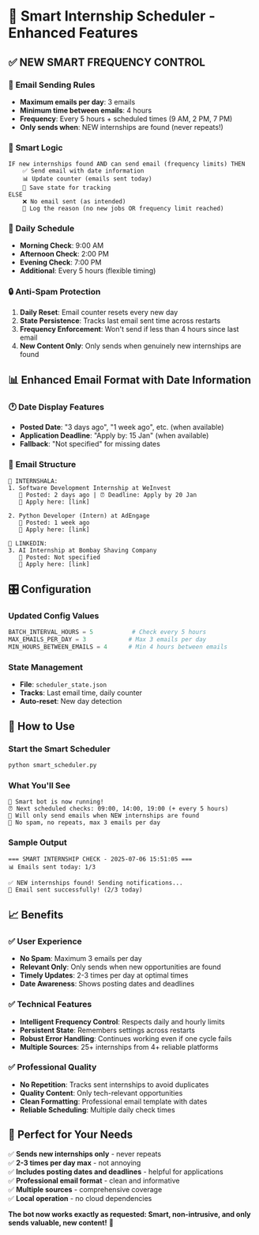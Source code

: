 # 🎯 Smart Internship Scheduler - Enhanced Features

## ✅ **NEW SMART FREQUENCY CONTROL**

### 📧 **Email Sending Rules**

- **Maximum emails per day**: 3 emails
- **Minimum time between emails**: 4 hours
- **Frequency**: Every 5 hours + scheduled times (9 AM, 2 PM, 7 PM)
- **Only sends when**: NEW internships are found (never repeats!)

### 🤖 **Smart Logic**

```
IF new internships found AND can send email (frequency limits) THEN
    ✅ Send email with date information
    📊 Update counter (emails sent today)
    💾 Save state for tracking
ELSE
    ❌ No email sent (as intended)
    📝 Log the reason (no new jobs OR frequency limit reached)
```

### 📅 **Daily Schedule**

- **Morning Check**: 9:00 AM
- **Afternoon Check**: 2:00 PM
- **Evening Check**: 7:00 PM
- **Additional**: Every 5 hours (flexible timing)

### 🔒 **Anti-Spam Protection**

1. **Daily Reset**: Email counter resets every new day
2. **State Persistence**: Tracks last email sent time across restarts
3. **Frequency Enforcement**: Won't send if less than 4 hours since last email
4. **New Content Only**: Only sends when genuinely new internships are found

## 📊 **Enhanced Email Format with Date Information**

### 🕐 **Date Display Features**

- **Posted Date**: "3 days ago", "1 week ago", etc. (when available)
- **Application Deadline**: "Apply by: 15 Jan" (when available)
- **Fallback**: "Not specified" for missing dates

### 📧 **Email Structure**

```
📍 INTERNSHALA:
1. Software Development Internship at WeInvest
   📅 Posted: 2 days ago | ⏰ Deadline: Apply by 20 Jan
   🔗 Apply here: [link]

2. Python Developer (Intern) at AdEngage
   📅 Posted: 1 week ago
   🔗 Apply here: [link]

📍 LINKEDIN:
3. AI Internship at Bombay Shaving Company
   📅 Posted: Not specified
   🔗 Apply here: [link]
```

## 🎛️ **Configuration**

### Updated Config Values

```python
BATCH_INTERVAL_HOURS = 5           # Check every 5 hours
MAX_EMAILS_PER_DAY = 3            # Max 3 emails per day
MIN_HOURS_BETWEEN_EMAILS = 4      # Min 4 hours between emails
```

### State Management

- **File**: `scheduler_state.json`
- **Tracks**: Last email time, daily counter
- **Auto-reset**: New day detection

## 🚀 **How to Use**

### Start the Smart Scheduler

```bash
python smart_scheduler.py
```

### What You'll See

```
🤖 Smart bot is now running!
⏰ Next scheduled checks: 09:00, 14:00, 19:00 (+ every 5 hours)
📧 Will only send emails when NEW internships are found
🚫 No spam, no repeats, max 3 emails per day
```

### Sample Output

```
=== SMART INTERNSHIP CHECK - 2025-07-06 15:51:05 ===
📊 Emails sent today: 1/3

✅ NEW internships found! Sending notifications...
📧 Email sent successfully! (2/3 today)
```

## 📈 **Benefits**

### ✅ **User Experience**

- **No Spam**: Maximum 3 emails per day
- **Relevant Only**: Only sends when new opportunities are found
- **Timely Updates**: 2-3 times per day at optimal times
- **Date Awareness**: Shows posting dates and deadlines

### ✅ **Technical Features**

- **Intelligent Frequency Control**: Respects daily and hourly limits
- **Persistent State**: Remembers settings across restarts
- **Robust Error Handling**: Continues working even if one cycle fails
- **Multiple Sources**: 25+ internships from 4+ reliable platforms

### ✅ **Professional Quality**

- **No Repetition**: Tracks sent internships to avoid duplicates
- **Quality Content**: Only tech-relevant opportunities
- **Clean Formatting**: Professional email template with dates
- **Reliable Scheduling**: Multiple daily check times

## 🎯 **Perfect for Your Needs**

✅ **Sends new internships only** - never repeats  
✅ **2-3 times per day max** - not annoying  
✅ **Includes posting dates and deadlines** - helpful for applications  
✅ **Professional email format** - clean and informative  
✅ **Multiple sources** - comprehensive coverage  
✅ **Local operation** - no cloud dependencies

**The bot now works exactly as requested: Smart, non-intrusive, and only sends valuable, new content!** 🎉
